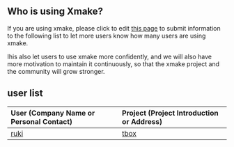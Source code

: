 ## Who is using Xmake?

If you are using xmake, please click to edit [this page](https://github.com/xmake-io/xmake-docs/blob/master/about/who_is_using_xmake.md) to submit information to the following list to let more users know how many users are using xmake.

Ihis also let users to use xmake more confidently, and we will also have more motivation to maintain it continuously,
so that the xmake project and the community will grow stronger.

## user list

| User (Company Name or Personal Contact) | Project (Project Introduction or Address) |
| :--- | :--- |
| [ruki](https://github.com/waruqi) | [tbox](https://github.com/tboox/tbox) |
